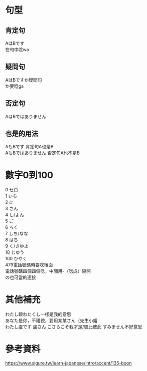 # 句型
## 肯定句
AはBです  
在句中唸wa  
## 疑問句  
AはBですか疑問句  
か要唸ga  
## 否定句  
AはBではありません  
## 也是的用法  
AもBです 肯定句A也是B  
AもBではありません 否定句A也不是B  
# 數字0到100
0 ゼロ  
1 いち  
2 に  
3 さん  
4 し/よん  
5 ご  
6 ろく  
7 しち/なな  
8 はち  
9 く/きゆよ  
10 じゆう  
100 ひやく  
479電話號碼時要唸後面  
電話號碼四個四個唸，中間用-（唸成）隔開  
の也可當的連接  

# 其他補充
わたし跟わたくし一樣是我的意思  
あなた是你，不禮貌，要用某某さん（先生小姐  
わたし盧です 盧さん
こさらこそ我才是/彼此彼此 
すみません不好意思   

# 參考資料   
https://www.sigure.tw/learn-japanese/intro/accent/135-boon  
